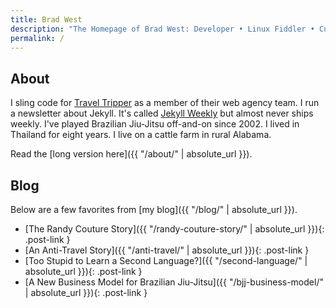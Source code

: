 ```yaml
---
title: Brad West
description: "The Homepage of Brad West: Developer • Linux Fiddler • Curator at Jekyll Weekly • Permaculture Enthusiast • Brazilian Jiu-Jitsu Nerd • Open Source Advocate • Digital 49er • USMC Vet"
permalink: /
---
```


## About

I sling code for [Travel Tripper](http://www.traveltripper.com/solutions/hotel-websites/) as a member of their web agency team. I run a newsletter about Jekyll. It's called [Jekyll Weekly](https://jekyllweekly.com/) but almost never ships weekly. I've played Brazilian Jiu-Jitsu off-and-on since 2002. I lived in Thailand for eight years. I live on a cattle farm in rural Alabama.

Read the [long version here]({{ "/about/" | absolute_url }}).

## Blog

Below are a few favorites from [my blog]({{ "/blog/" | absolute_url }}).

 - [The Randy Couture Story]({{ "/randy-couture-story/" | absolute_url }}){: .post-link }
 - [An Anti-Travel Story]({{ "/anti-travel/" | absolute_url }}){: .post-link }
 - [Too Stupid to Learn a Second Language?]({{ "/second-language/" | absolute_url }}){: .post-link }
 - [A New Business Model for Brazilian Jiu-Jitsu]({{ "/bjj-business-model/" | absolute_url }}){: .post-link }

